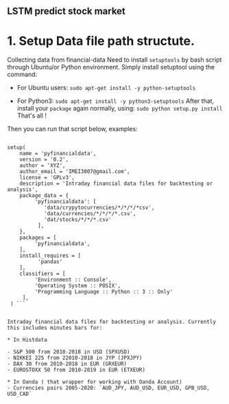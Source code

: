 
## LSTM predict stock market


# 1. Setup Data file path structute.

Collecting data from financial-data
Need to install `setuptools` by bash script through Ubuntu/or Python environment. Simply install setuptool using the command:

* For Ubuntu users:
`sudo apt-get install -y python-setuptools`

* For Python3:
`sudo apt-get install -y python3-setuptools`
After that, install your `package` again normally, using:
`sudo python setup.py install`
That's all !

Then you can run that script below, examples:

```from setuptools import setup, find_packages

setup(
    name = 'pyfinancialdata', 
    version = '0.2',
    author = 'XYZ',
    author_email = 'IMEI3007@gmail.com',
    license = 'GPLv3', 
    description = 'Intraday financial data files for backtesting or analysis', 
    package_data = {
         'pyfinancialdata': [
            'data/crypytocurrencies/*/*/*/*csv', 
            'data/currencies/*/*/*/*.csv', 
            'dat/stocks/*/*/*.csv'
          ],
    },
    packages = [
         'pyfinancialdata',
    ], 
    install_requires = [
          'pandas'
    ],
    classifiers = [
         'Environment :: Console',
         'Operating System :: POSIX',
         'Programming Language :: Python :: 3 :: Only'
     ],
 ) ```
 
     
Intraday financial data files for backtesting or analysis. Currently this includes minutes bars for:

* In Histdata

- S&P 500 from 2010-2018 in USD (SPXUSD) 
- NIKKEI 225 from 22010-2018 in JYP (JPXJPY) 
- DAX 30 from 2010-2018 in EUR (GRXEUR) 
- EUROSTOXX 50 from 2010-2019 in EUR (ETXEUR) 

* In Oanda ( that wrapper for working with Oanda Account)
- Currencies pairs 2005-2020: `AUD_JPY, AUD_USD, EUR_USD, GPB_USD, USD_CAD` 


